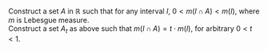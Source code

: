 Construct a set $A$ in $\mathbb{R}$ such that for any interval $I$, $0\lt m(I \cap A)\lt m(I)$, where $m$ is Lebesgue measure.  
Construct a set $A_t$ as above such that $m(I \cap A)=t \cdot m(I)$, for arbitrary $0\lt t\lt 1$.
